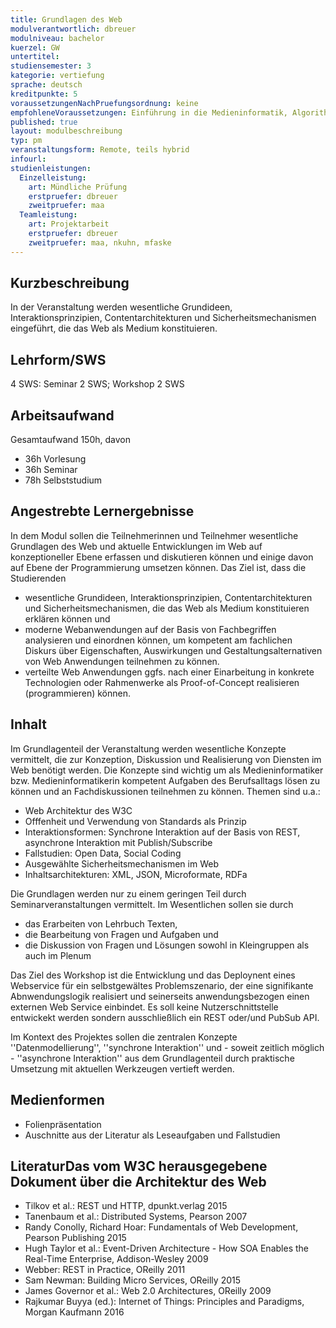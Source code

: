 ```yaml
---
title: Grundlagen des Web
modulverantwortlich: dbreuer
modulniveau: bachelor
kuerzel: GW
untertitel:
studiensemester: 3
kategorie: vertiefung
sprache: deutsch
kreditpunkte: 5
voraussetzungenNachPruefungsordnung: keine
empfohleneVoraussetzungen: Einführung in die Medieninformatik, Algorithmen und Programmierung
published: true
layout: modulbeschreibung
typ: pm
veranstaltungsform: Remote, teils hybrid
infourl: 
studienleistungen:
  Einzelleistung:
    art: Mündliche Prüfung
    erstpruefer: dbreuer
    zweitpruefer: maa
  Teamleistung:
    art: Projektarbeit
    erstpruefer: dbreuer
    zweitpruefer: maa, nkuhn, mfaske
---
```


## Kurzbeschreibung
In der Veranstaltung werden wesentliche Grundideen, Interaktionsprinzipien, Contentarchitekturen und Sicherheitsmechanismen eingeführt, die das Web als Medium konstituieren.

## Lehrform/SWS
4 SWS: Seminar 2 SWS; Workshop 2 SWS

## Arbeitsaufwand
Gesamtaufwand 150h, davon 

- 36h Vorlesung 
- 36h Seminar
- 78h Selbststudium 

## Angestrebte Lernergebnisse

In dem Modul sollen die Teilnehmerinnen und Teilnehmer wesentliche Grundlagen des Web und aktuelle Entwicklungen im Web auf konzeptioneller Ebene erfassen und diskutieren können und einige davon auf Ebene der Programmierung umsetzen können. Das Ziel ist, dass die Studierenden 
-  wesentliche Grundideen, Interaktionsprinzipien, Contentarchitekturen und Sicherheitsmechanismen, die das Web als Medium konstituieren erklären können und 
- moderne Webanwendungen auf der Basis von Fachbegriffen analysieren und einordnen können, um kompetent am fachlichen Diskurs über Eigenschaften, Auswirkungen und Gestaltungsalternativen von Web Anwendungen teilnehmen zu können.
-  verteilte Web Anwendungen ggfs. nach einer Einarbeitung in konkrete Technologien oder Rahmenwerke als Proof-of-Concept realisieren (programmieren) können.

## Inhalt
Im Grundlagenteil der Veranstaltung werden wesentliche Konzepte vermittelt, die zur Konzeption, Diskussion und Realisierung von Diensten im Web benötigt werden. Die Konzepte sind wichtig um als Medieninformatiker bzw. Medieninformatikerin kompetent Aufgaben des Berufsalltags lösen zu können und an Fachdiskussionen teilnehmen zu können. Themen sind u.a.:
- Web Architektur des W3C
- Offfenheit und Verwendung von Standards als Prinzip
- Interaktionsformen: Synchrone Interaktion auf der Basis von REST, asynchrone Interaktion mit Publish/Subscribe
- Fallstudien: Open Data, Social Coding
- Ausgewählte Sicherheitsmechanismen im Web
- Inhaltsarchitekturen: XML, JSON, Microformate, RDFa

Die Grundlagen werden nur zu einem geringen Teil durch Seminarveranstaltungen vermittelt. Im Wesentlichen sollen sie durch
- das Erarbeiten von Lehrbuch Texten,
- die Bearbeitung von Fragen und Aufgaben und
- die Diskussion von Fragen und Lösungen sowohl in Kleingruppen als auch im Plenum

Das Ziel des Workshop ist die Entwicklung und das Deploynent eines Webservice für ein selbstgewältes Problemszenario, der eine signifikante Abnwendungslogik realisiert und seinerseits anwendungsbezogen einen externen Web Service einbindet. Es soll keine Nutzerschnittstelle entwickekt werden sondern ausschließlich ein REST oder/und PubSub API.

Im Kontext des Projektes sollen die zentralen Konzepte ''Datenmodellierung'', ''synchrone Interaktion'' und - soweit zeitlich möglich - ''asynchrone Interaktion'' aus dem Grundlagenteil durch praktische Umsetzung mit aktuellen Werkzeugen vertieft werden.

## Medienformen
- Folienpräsentation
- Auschnitte aus der Literatur als Leseaufgaben und Fallstudien


## LiteraturDas vom W3C herausgegebene Dokument über die Architektur des Web

- Tilkov et al.: REST und HTTP, dpunkt.verlag 2015
- Tanenbaum et al.: Distributed Systems, Pearson 2007
- Randy Conolly, Richard Hoar: Fundamentals of Web Development, Pearson Publishing 2015
- Hugh Taylor et al.: Event-Driven Architecture - How SOA Enables the Real-Time Enterprise, Addison-Wesley 2009
- Webber: REST in Practice, OReilly 2011
- Sam Newman: Building Micro Services, OReilly 2015
- James Governor et al.: Web 2.0 Architectures, OReilly 2009
- Rajkumar Buyya (ed.): Internet of Things: Principles and Paradigms, Morgan Kaufmann 2016
